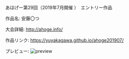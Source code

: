 あほげー第29回（2019年7月開催 ）　エントリー作品　

作品名: 安藤〇つ

大会詳細: http://ahoge.info/

作品リンク: https://yuyakagawa.github.io/ahoge201907/

プレビュー: ![preview](https://user-images.githubusercontent.com/44108072/61182624-019b9700-a671-11e9-9be5-03f53010c9e3.gif)